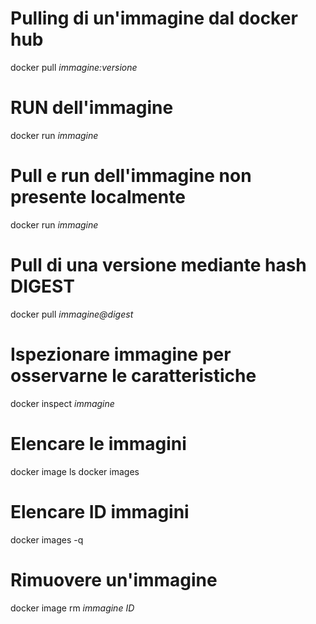 # Pulling di un'immagine dal docker hub
docker pull *immagine:versione*

# RUN dell'immagine
docker run *immagine*

# Pull e run dell'immagine non presente localmente
docker run *immagine*

# Pull di una versione mediante hash DIGEST
docker pull *immagine@digest*

# Ispezionare immagine per osservarne le caratteristiche
docker inspect *immagine*

# Elencare le immagini 
docker image ls
docker images

# Elencare ID immagini
docker images -q

# Rimuovere un'immagine
docker image rm *immagine ID*

